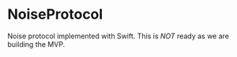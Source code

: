 # NoiseProtocol

Noise protocol implemented with Swift. This is *NOT* ready as we are building the MVP.